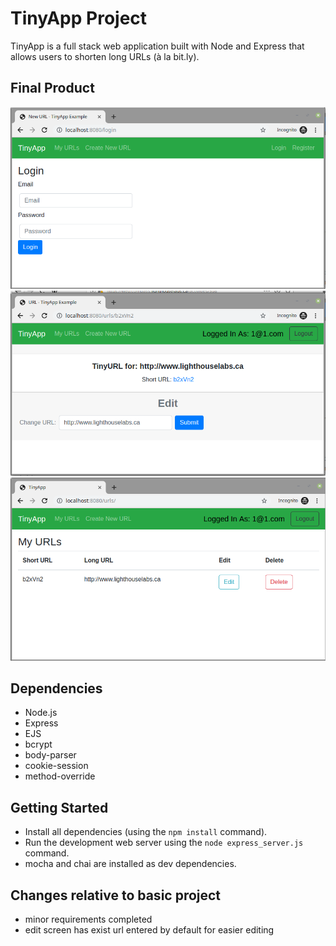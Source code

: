 
# TinyApp Project

TinyApp is a full stack web application built with Node and Express that allows users to shorten long URLs (à la bit.ly).

## Final Product

!["Login screen for tinyapp"](docs/tinyappLogin.png)
!["Edit screen for tinyapp"](docs/tinyappUrlEdit.png)
!["Url list screen for tinyapp"](docs/tinyappUrlList.png)

## Dependencies

- Node.js
- Express
- EJS
- bcrypt
- body-parser
- cookie-session
- method-override

## Getting Started

- Install all dependencies (using the `npm install` command).
- Run the development web server using the `node express_server.js` command.
- mocha and chai are installed as dev dependencies.

## Changes relative to basic project

- minor requirements completed
- edit screen has exist url entered by default for easier editing

